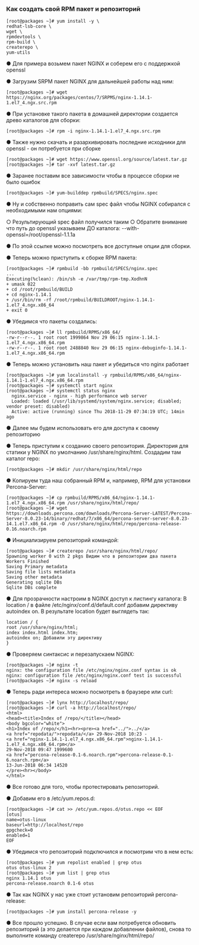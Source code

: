 ### Как создать свой RPM пакет и репозиторий
```
[root@packages ~]# yum install -y \
redhat-lsb-core \
wget \
rpmdevtools \
rpm-build \
createrepo \
yum-utils
```
● Для примера возьмем пакет NGINX и соберем его с поддержкой openssl

● Загрузим SRPM пакет NGINX для дальнейшей работы над ним:
```
[root@packages ~]# wget https://nginx.org/packages/centos/7/SRPMS/nginx-1.14.1-1.el7_4.ngx.src.rpm
```

● При установке такого пакета в домашней директории создается древо каталогов для сборки:
```
[root@packages ~]# rpm -i nginx-1.14.1-1.el7_4.ngx.src.rpm
```
● Также нужно скачать и разархивировать последние исходники для openssl - он потребуется при сборке
```
[root@packages ~]# wget https://www.openssl.org/source/latest.tar.gz
[root@packages ~]# tar -xvf latest.tar.gz
```
● Заранее поставим все зависимости чтобы в процессе сборки не было ошибок
```
[root@packages ~]# yum-builddep rpmbuild/SPECS/nginx.spec
```
● Ну и собственно поправить сам spec файл чтобы NGINX собирался с необходимыми нам опциями:

○ Результирующий spec файл получился таким
○ Обратите внимание что путь до openssl указываем ДО каталога:
--with-openssl=/root/openssl-1.1.1a

● По этой ссылке можно посмотреть все доступные опции для сборки.

● Теперь можно приступить к сборке RPM пакета:
```
[root@packages ~]# rpmbuild -bb rpmbuild/SPECS/nginx.spec
...
Executing(%clean): /bin/sh -e /var/tmp/rpm-tmp.XodhnN
+ umask 022
+ cd /root/rpmbuild/BUILD
+ cd nginx-1.14.1
+ /usr/bin/rm -rf /root/rpmbuild/BUILDROOT/nginx-1.14.1-1.el7_4.ngx.x86_64
+ exit 0
```
● Убедимся что пакеты создались:
```
[root@packages ~]# ll rpmbuild/RPMS/x86_64/
-rw-r--r--. 1 root root 1999864 Nov 29 06:15 nginx-1.14.1-1.el7_4.ngx.x86_64.rpm
-rw-r--r--. 1 root root 2488840 Nov 29 06:15 nginx-debuginfo-1.14.1-1.el7_4.ngx.x86_64.rpm
```
● Теперь можно установить наш пакет и убедиться что nginx работает
```
[root@packages ~]# yum localinstall -y rpmbuild/RPMS/x86_64/nginx-1.14.1-1.el7_4.ngx.x86_64.rpm
[root@packages ~]# systemctl start nginx
[root@packages ~]# systemctl status nginx
  nginx.service - nginx - high performance web server
  Loaded: loaded (/usr/lib/systemd/system/nginx.service; disabled; vendor preset: disabled)
  Active: active (running) since Thu 2018-11-29 07:34:19 UTC; 14min ago
 ```
● Далее мы будем использовать его для доступа к своему репозиторию

● Теперь приступим к созданию своего репозитория. Директория для статики у NGINX по умолчанию /usr/share/nginx/html. Создадим там каталог repo:
```
[root@packages ~]# mkdir /usr/share/nginx/html/repo
```
● Копируем туда наш собранный RPM и, например, RPM для установки Percona-Server:
```
[root@packages ~]# cp rpmbuild/RPMS/x86_64/nginx-1.14.1-1.el7_4.ngx.x86_64.rpm /usr/share/nginx/html/repo/
[root@packages ~]# wget https://downloads.percona.com/downloads/Percona-Server-LATEST/Percona-Server-8.0.23-14/binary/redhat/7/x86_64/percona-server-server-8.0.23-14.1.el7.x86_64.rpm -O /usr/share/nginx/html/repo/percona-release-0.16.noarch.rpm
```
● Инициализируем репозиторий командой:
```
[root@packages ~]# createrepo /usr/share/nginx/html/repo/
Spawning worker 0 with 2 pkgs Видим что в репозитории два пакета
Workers Finished
Saving Primary metadata
Saving file lists metadata
Saving other metadata
Generating sqlite DBs
Sqlite DBs complete
```
● Для прозрачности настроим в NGINX доступ к листингу каталога:
В location / в файле /etc/nginx/conf.d/default.conf добавим директиву autoindex on. 
В результате location будет выглядеть так:
```
location / {
root /usr/share/nginx/html;
index index.html index.htm;
autoindex on; Добавили эту директиву
}
```
● Проверяем синтаксис и перезапускаем NGINX:
```
[root@packages ~]# nginx -t
nginx: the configuration file /etc/nginx/nginx.conf syntax is ok
nginx: configuration file /etc/nginx/nginx.conf test is successful
[root@packages ~]# nginx -s reload
```
● Теперь ради интереса можно посмотреть в браузере или curl:
```
[root@packages ~]# lynx http://localhost/repo/
[root@packages ~]# curl -a http://localhost/repo/
<html>
<head><title>Index of /repo/</title></head>
<body bgcolor="white">
<h1>Index of /repo/</h1><hr><pre><a href="../">../</a>
<a href="repodata/">repodata/</a> 29-Nov-2018 10:23 -
<a href="nginx-1.14.1-1.el7_4.ngx.x86_64.rpm">nginx-1.14.1-1.el7_4.ngx.x86_64.rpm</a>
29-Nov-2018 09:47 1999600
<a href="percona-release-0.1-6.noarch.rpm">percona-release-0.1-6.noarch.rpm</a>
13-Jun-2018 06:34 14520
</pre><hr></body>
</html>
```
● Все готово для того, чтобы протестировать репозиторий.

● Добавим его в /etc/yum.repos.d:
```
[root@packages ~]# cat >> /etc/yum.repos.d/otus.repo << EOF
[otus]
name=otus-linux
baseurl=http://localhost/repo
gpgcheck=0
enabled=1
EOF
```
● Убедимся что репозиторий подключился и посмотрим что в нем есть:
```
[root@packages ~]# yum repolist enabled | grep otus
otus otus-linux 2
[root@packages ~]# yum list | grep otus
nginx 1.14.1 otus
percona-release.noarch 0.1-6 otus
```
● Так как NGINX у нас уже стоит установим репозиторий percona-release:
```
[root@packages ~]# yum install percona-release -y
```
● Все прошло успешно. В случае если вам потребуется обновить репозиторий (а это
делается при каждом добавлении файлов), снова то выполните команду createrepo
/usr/share/nginx/html/repo/
